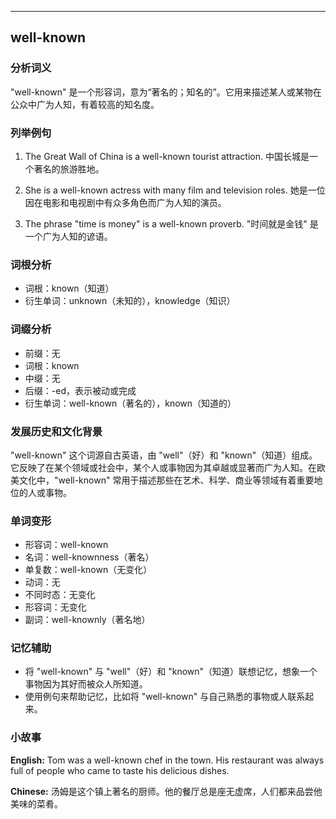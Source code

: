 
---------------
## well-known
### 分析词义
"well-known" 是一个形容词，意为“著名的；知名的”。它用来描述某人或某物在公众中广为人知，有着较高的知名度。

### 列举例句
1. The Great Wall of China is a well-known tourist attraction.
   中国长城是一个著名的旅游胜地。
   
2. She is a well-known actress with many film and television roles.
   她是一位因在电影和电视剧中有众多角色而广为人知的演员。
   
3. The phrase "time is money" is a well-known proverb.
   "时间就是金钱" 是一个广为人知的谚语。

### 词根分析
- 词根：known（知道）
- 衍生单词：unknown（未知的），knowledge（知识）

### 词缀分析
- 前缀：无
- 词根：known
- 中缀：无
- 后缀：-ed，表示被动或完成
- 衍生单词：well-known（著名的），known（知道的）

### 发展历史和文化背景
"well-known" 这个词源自古英语，由 "well"（好）和 "known"（知道）组成。它反映了在某个领域或社会中，某个人或事物因为其卓越或显著而广为人知。在欧美文化中，"well-known" 常用于描述那些在艺术、科学、商业等领域有着重要地位的人或事物。

### 单词变形
- 形容词：well-known
- 名词：well-knownness（著名）
- 单复数：well-known（无变化）
- 动词：无
- 不同时态：无变化
- 形容词：无变化
- 副词：well-knownly（著名地）

### 记忆辅助
- 将 "well-known" 与 "well"（好）和 "known"（知道）联想记忆，想象一个事物因为其好而被众人所知道。
- 使用例句来帮助记忆，比如将 "well-known" 与自己熟悉的事物或人联系起来。

### 小故事
**English:**
Tom was a well-known chef in the town. His restaurant was always full of people who came to taste his delicious dishes.

**Chinese:**
汤姆是这个镇上著名的厨师。他的餐厅总是座无虚席，人们都来品尝他美味的菜肴。

